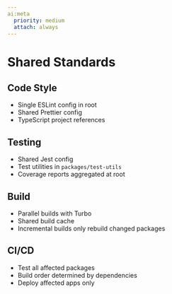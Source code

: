 ```yaml
---
ai:meta
  priority: medium
  attach: always
---
```


# Shared Standards

## Code Style

- Single ESLint config in root
- Shared Prettier config
- TypeScript project references

## Testing

- Shared Jest config
- Test utilities in `packages/test-utils`
- Coverage reports aggregated at root

## Build

- Parallel builds with Turbo
- Shared build cache
- Incremental builds only rebuild changed packages

## CI/CD

- Test all affected packages
- Build order determined by dependencies
- Deploy affected apps only
